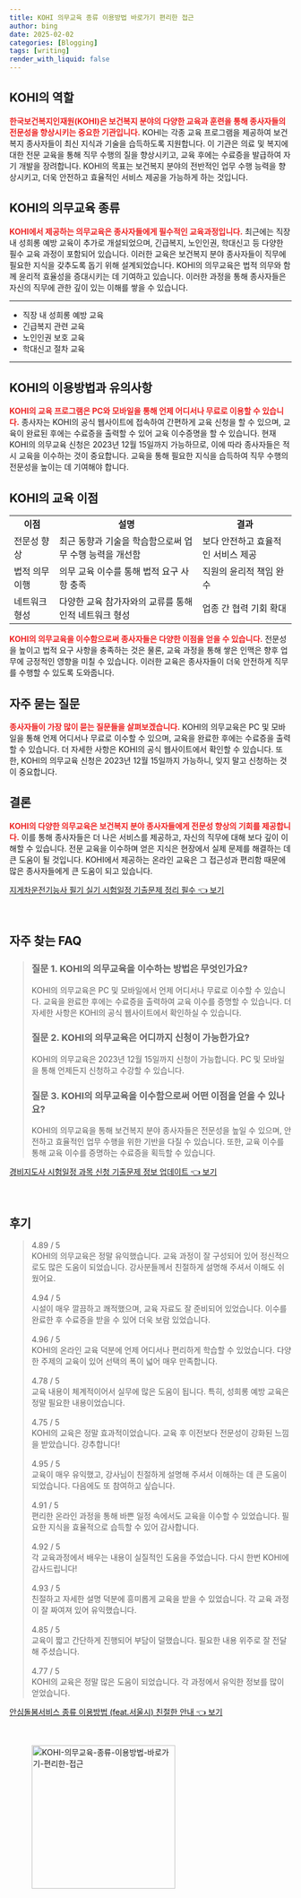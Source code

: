```yaml
---
title: KOHI 의무교육 종류 이용방법 바로가기 편리한 접근
author: bing
date: 2025-02-02
categories: [Blogging]
tags: [writing]
render_with_liquid: false
---
```



<h2 id='KOHI의_역할'>KOHI의 역할</h2>

<p><b><span style="color: #ee2323;">한국보건복지인재원(KOHI)은 보건복지 분야의 다양한 교육과 훈련을 통해 종사자들의 전문성을 향상시키는 중요한 기관입니다.</span></b> KOHI는 각종 교육 프로그램을 제공하여 보건복지 종사자들이 최신 지식과 기술을 습득하도록 지원합니다. 이 기관은 의료 및 복지에 대한 전문 교육을 통해 직무 수행의 질을 향상시키고, 교육 후에는 수료증을 발급하여 자기 개발을 장려합니다. KOHI의 목표는 보건복지 분야의 전반적인 업무 수행 능력을 향상시키고, 더욱 안전하고 효율적인 서비스 제공을 가능하게 하는 것입니다.</p>

<h2 id='KOHI의_의무교육_종류'>KOHI의 의무교육 종류</h2>

<p><b><span style="color: #ee2323;">KOHI에서 제공하는 의무교육은 종사자들에게 필수적인 교육과정입니다.</span></b> 최근에는 직장 내 성희롱 예방 교육이 추가로 개설되었으며, 긴급복지, 노인인권, 학대신고 등 다양한 필수 교육 과정이 포함되어 있습니다. 이러한 교육은 보건복지 분야 종사자들이 직무에 필요한 지식을 갖추도록 돕기 위해 설계되었습니다. KOHI의 의무교육은 법적 의무와 함께 윤리적 효율성을 증대시키는 데 기여하고 있습니다. 이러한 과정을 통해 종사자들은 자신의 직무에 관한 깊이 있는 이해를 쌓을 수 있습니다.</p>

<hr />

<ul>
    <li>직장 내 성희롱 예방 교육</li>
    <li>긴급복지 관련 교육</li>
    <li>노인인권 보호 교육</li>
    <li>학대신고 절차 교육</li>
</ul>

<hr />

<h2 id='KOHI의_이용방법과_유의사항'>KOHI의 이용방법과 유의사항</h2>

<p><b><span style="color: #ee2323;">KOHI의 교육 프로그램은 PC와 모바일을 통해 언제 어디서나 무료로 이용할 수 있습니다.</span></b> 종사자는 KOHI의 공식 웹사이트에 접속하여 간편하게 교육 신청을 할 수 있으며, 교육이 완료된 후에는 수료증을 출력할 수 있어 교육 이수증명을 할 수 있습니다. 현재 KOHI의 의무교육 신청은 2023년 12월 15일까지 가능하므로, 이에 따라 종사자들은 적시 교육을 이수하는 것이 중요합니다. 교육을 통해 필요한 지식을 습득하여 직무 수행의 전문성을 높이는 데 기여해야 합니다.</p>

<h2 id='KOHI의_교육_이점'>KOHI의 교육 이점</h2>

<table>
    <tr>
        <td style="text-align: center; height: 17px;"><b>이점</b></td>
        <td style="text-align: center; height: 17px;"><b>설명</b></td>
        <td style="text-align: center; height: 17px;"><b>결과</b></td>
    </tr>
    <tr>
        <td>전문성 향상</td>
        <td>최근 동향과 기술을 학습함으로써 업무 수행 능력을 개선함</td>
        <td>보다 안전하고 효율적인 서비스 제공</td>
    </tr>
    <tr>
        <td>법적 의무 이행 </td>
        <td>의무 교육 이수를 통해 법적 요구 사항 충족</td>
        <td>직원의 윤리적 책임 완수</td>
    </tr>
    <tr>
        <td>네트워크 형성</td>
        <td>다양한 교육 참가자와의 교류를 통해 인적 네트워크 형성</td>
        <td>업종 간 협력 기회 확대</td>
    </tr>
</table>

<p><b><span style="color: #ee2323;">KOHI의 의무교육을 이수함으로써 종사자들은 다양한 이점을 얻을 수 있습니다.</span></b> 전문성을 높이고 법적 요구 사항을 충족하는 것은 물론, 교육 과정을 통해 쌓은 인맥은 향후 업무에 긍정적인 영향을 미칠 수 있습니다. 이러한 교육은 종사자들이 더욱 안전하게 직무를 수행할 수 있도록 도와줍니다.</p>

<h2 id='자주_묻는_질문'>자주 묻는 질문</h2>

<p><b><span style="color: #ee2323;">종사자들이 가장 많이 묻는 질문들을 살펴보겠습니다.</span></b> KOHI의 의무교육은 PC 및 모바일을 통해 언제 어디서나 무료로 이수할 수 있으며, 교육을 완료한 후에는 수료증을 출력할 수 있습니다. 더 자세한 사항은 KOHI의 공식 웹사이트에서 확인할 수 있습니다. 또한, KOHI의 의무교육 신청은 2023년 12월 15일까지 가능하니, 잊지 말고 신청하는 것이 중요합니다.</p>

<h2 id='결론'>결론</h2>

<p><b><span style="color: #ee2323;">KOHI의 다양한 의무교육은 보건복지 분야 종사자들에게 전문성 향상의 기회를 제공합니다.</span></b> 이를 통해 종사자들은 더 나은 서비스를 제공하고, 자신의 직무에 대해 보다 깊이 이해할 수 있습니다. 전문 교육을 이수하며 얻은 지식은 현장에서 실제 문제를 해결하는 데 큰 도움이 될 것입니다. KOHI에서 제공하는 온라인 교육은 그 접근성과 편리함 때문에 많은 종사자들에게 큰 도움이 되고 있습니다.</p>


<p><a class="click-button" title="지게차운전기능사 필기 실기 시험일정 기출문제 정리 필수" href="https://afficreate.github.io/posts/%EC%A7%80%EA%B2%8C%EC%B0%A8%EC%9A%B4%EC%A0%84%EA%B8%B0%EB%8A%A5%EC%82%AC-%ED%95%84%EA%B8%B0-%EC%8B%A4%EA%B8%B0-%EC%8B%9C%ED%97%98%EC%9D%BC%EC%A0%95-%EA%B8%B0%EC%B6%9C%EB%AC%B8%EC%A0%9C-%EC%A0%95%EB%A6%AC-%ED%95%84%EC%88%98/" rel="dofollow">지게차운전기능사 필기 실기 시험일정 기출문제 정리 필수 👈 보기</a></p><br>
<h2 id='자주_찾는_FAQ'>자주 찾는 FAQ</h2>
<div itemscope="" itemtype="https://schema.org/FAQPage">
<blockquote>
<div itemscope="" itemprop="mainEntity" itemtype="https://schema.org/Question">
<h3 itemprop="name">질문 1. KOHI의 의무교육을 이수하는 방법은 무엇인가요?</h3>
<div itemscope="" itemprop="acceptedAnswer" itemtype="https://schema.org/Answer">
<span itemprop="text">
<p>KOHI의 의무교육은 PC 및 모바일에서 언제 어디서나 무료로 이수할 수 있습니다. 교육을 완료한 후에는 수료증을 출력하여 교육 이수를 증명할 수 있습니다. 더 자세한 사항은 KOHI의 공식 웹사이트에서 확인하실 수 있습니다.</p>
</span>
</div>
</div>
<div itemscope="" itemprop="mainEntity" itemtype="https://schema.org/Question">
<h3 itemprop="name">질문 2. KOHI의 의무교육은 어디까지 신청이 가능한가요?</h3>
<div itemscope="" itemprop="acceptedAnswer" itemtype="https://schema.org/Answer">
<span itemprop="text">
<p>KOHI의 의무교육은 2023년 12월 15일까지 신청이 가능합니다. PC 및 모바일을 통해 언제든지 신청하고 수강할 수 있습니다.</p>
</span>
</div>
</div>
<div itemscope="" itemprop="mainEntity" itemtype="https://schema.org/Question">
<h3 itemprop="name">질문 3. KOHI의 의무교육을 이수함으로써 어떤 이점을 얻을 수 있나요?</h3>
<div itemscope="" itemprop="acceptedAnswer" itemtype="https://schema.org/Answer">
<span itemprop="text">
<p>KOHI의 의무교육을 통해 보건복지 분야 종사자들은 전문성을 높일 수 있으며, 안전하고 효율적인 업무 수행을 위한 기반을 다질 수 있습니다. 또한, 교육 이수를 통해 교육 이수를 증명하는 수료증을 획득할 수 있습니다.</p>
</span>
</div>
</div>
</blockquote>
</div>
<p><a class="click-button" title="경비지도사 시험일정 과목 신청 기출문제 정보 업데이트" href="https://afficreate.github.io/posts/%EA%B2%BD%EB%B9%84%EC%A7%80%EB%8F%84%EC%82%AC-%EC%8B%9C%ED%97%98%EC%9D%BC%EC%A0%95-%EA%B3%BC%EB%AA%A9-%EC%8B%A0%EC%B2%AD-%EA%B8%B0%EC%B6%9C%EB%AC%B8%EC%A0%9C-%EC%A0%95%EB%B3%B4-%EC%97%85%EB%8D%B0%EC%9D%B4%ED%8A%B8/" rel="dofollow">경비지도사 시험일정 과목 신청 기출문제 정보 업데이트 👈 보기</a></p><br>
<h2 id='후기'>후기</h2>
<div itemscope itemtype="https://schema.org/Product">
  <blockquote>
  <div itemprop="review" itemscope itemtype="https://schema.org/Review">
      <div itemprop="reviewRating" itemscope itemtype="https://schema.org/Rating"> <span itemprop="ratingValue">4.89</span> / <span itemprop="bestRating">5</span> </div>
      <span itemprop="reviewBody">KOHI의 의무교육은 정말 유익했습니다. 교육 과정이 잘 구성되어 있어 정신적으로도 많은 도움이 되었습니다. 강사분들께서 친절하게 설명해 주셔서 이해도 쉬웠어요.</span>
  </div>
  <br>
  <div itemprop="review" itemscope itemtype="https://schema.org/Review">
      <div itemprop="reviewRating" itemscope itemtype="https://schema.org/Rating"> <span itemprop="ratingValue">4.94</span> / <span itemprop="bestRating">5</span> </div>
      <span itemprop="reviewBody">시설이 매우 깔끔하고 쾌적했으며, 교육 자료도 잘 준비되어 있었습니다. 이수를 완료한 후 수료증을 받을 수 있어 더욱 보람 있었습니다.</span>
  </div>
  <br>
  <div itemprop="review" itemscope itemtype="https://schema.org/Review">
      <div itemprop="reviewRating" itemscope itemtype="https://schema.org/Rating"> <span itemprop="ratingValue">4.96</span> / <span itemprop="bestRating">5</span> </div>
      <span itemprop="reviewBody">KOHI의 온라인 교육 덕분에 언제 어디서나 편리하게 학습할 수 있었습니다. 다양한 주제의 교육이 있어 선택의 폭이 넓어 매우 만족합니다.</span>
  </div>
  <br>
  <div itemprop="review" itemscope itemtype="https://schema.org/Review">
      <div itemprop="reviewRating" itemscope itemtype="https://schema.org/Rating"> <span itemprop="ratingValue">4.78</span> / <span itemprop="bestRating">5</span> </div>
      <span itemprop="reviewBody">교육 내용이 체계적이어서 실무에 많은 도움이 됩니다. 특히, 성희롱 예방 교육은 정말 필요한 내용이었습니다.</span>
  </div>
  <br>
  <div itemprop="review" itemscope itemtype="https://schema.org/Review">
      <div itemprop="reviewRating" itemscope itemtype="https://schema.org/Rating"> <span itemprop="ratingValue">4.75</span> / <span itemprop="bestRating">5</span> </div>
      <span itemprop="reviewBody">KOHI의 교육은 정말 효과적이었습니다. 교육 후 이전보다 전문성이 강화된 느낌을 받았습니다. 강추합니다!</span>
  </div>
  <br>
  <div itemprop="review" itemscope itemtype="https://schema.org/Review">
      <div itemprop="reviewRating" itemscope itemtype="https://schema.org/Rating"> <span itemprop="ratingValue">4.95</span> / <span itemprop="bestRating">5</span> </div>
      <span itemprop="reviewBody">교육이 매우 유익했고, 강사님이 친절하게 설명해 주셔서 이해하는 데 큰 도움이 되었습니다. 다음에도 또 참여하고 싶습니다.</span>
  </div>
  <br>
  <div itemprop="review" itemscope itemtype="https://schema.org/Review">
      <div itemprop="reviewRating" itemscope itemtype="https://schema.org/Rating"> <span itemprop="ratingValue">4.91</span> / <span itemprop="bestRating">5</span> </div>
      <span itemprop="reviewBody">편리한 온라인 과정을 통해 바쁜 일정 속에서도 교육을 이수할 수 있었습니다. 필요한 지식을 효율적으로 습득할 수 있어 감사합니다.</span>
  </div>
  <br>
  <div itemprop="review" itemscope itemtype="https://schema.org/Review">
      <div itemprop="reviewRating" itemscope itemtype="https://schema.org/Rating"> <span itemprop="ratingValue">4.92</span> / <span itemprop="bestRating">5</span> </div>
      <span itemprop="reviewBody">각 교육과정에서 배우는 내용이 실질적인 도움을 주었습니다. 다시 한번 KOHI에 감사드립니다!</span>
  </div>
  <br>
  <div itemprop="review" itemscope itemtype="https://schema.org/Review">
      <div itemprop="reviewRating" itemscope itemtype="https://schema.org/Rating"> <span itemprop="ratingValue">4.93</span> / <span itemprop="bestRating">5</span> </div>
      <span itemprop="reviewBody">친절하고 자세한 설명 덕분에 흥미롭게 교육을 받을 수 있었습니다. 각 교육 과정이 잘 짜여져 있어 유익했습니다.</span>
  </div>
  <br>
  <div itemprop="review" itemscope itemtype="https://schema.org/Review">
      <div itemprop="reviewRating" itemscope itemtype="https://schema.org/Rating"> <span itemprop="ratingValue">4.85</span> / <span itemprop="bestRating">5</span> </div>
      <span itemprop="reviewBody">교육이 짧고 간단하게 진행되어 부담이 덜했습니다. 필요한 내용 위주로 잘 전달해 주셨습니다.</span>
  </div>
  <br>
  <div itemprop="review" itemscope itemtype="https://schema.org/Review">
      <div itemprop="reviewRating" itemscope itemtype="https://schema.org/Rating"> <span itemprop="ratingValue">4.77</span> / <span itemprop="bestRating">5</span> </div>
      <span itemprop="reviewBody">KOHI의 교육은 정말 많은 도움이 되었습니다. 각 과정에서 유익한 정보를 많이 얻었습니다.</span>
  </div>
  </blockquote>
</div>
<p><a class="click-button" title="안심돌봄서비스 종류 이용방법 (feat.서울시) 친절한 안내" href="https://afficreate.github.io/posts/%EC%95%88%EC%8B%AC%EB%8F%8C%EB%B4%84%EC%84%9C%EB%B9%84%EC%8A%A4-%EC%A2%85%EB%A5%98-%EC%9D%B4%EC%9A%A9%EB%B0%A9%EB%B2%95-(feat.%EC%84%9C%EC%9A%B8%EC%8B%9C)-%EC%B9%9C%EC%A0%88%ED%95%9C-%EC%95%88%EB%82%B4/" rel="dofollow">안심돌봄서비스 종류 이용방법 (feat.서울시) 친절한 안내 👈 보기</a></p><br>
<figure class="image"><img src="https://afficreate.github.io/assets/img/thumbnail/KOHI-의무교육-종류-이용방법-바로가기-편리한-접근.webp" alt="KOHI-의무교육-종류-이용방법-바로가기-편리한-접근" width="256" height="256"></figure>
